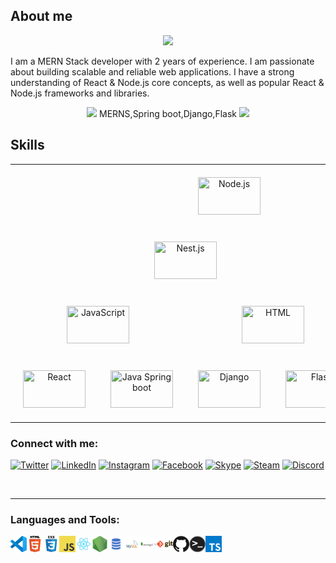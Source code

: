 ## About me

<p align="center">
  <img src="https://media.giphy.com/media/QX6ruFElzFdeIfblrg/giphy.gif" width="300">
</p>

I am a MERN Stack developer with 2 years of experience. I am passionate about building scalable and reliable web applications. I have a strong understanding of React & Node.js core concepts, as well as popular React 
 & Node.js frameworks and libraries.

 <p align="center">
    <img src="https://media.giphy.com/media/WUlplcMpOCEmTGBtBW/giphy.gif" width="30"> MERNS,Spring boot,Django,Flask <img src="https://media.giphy.com/media/WUlplcMpOCEmTGBtBW/giphy.gif" width="30"> 

</p>
   
## Skills
<table align="center">
  <tr>
    <td align="center" style="padding: 20px;" colspan="8">
      <a href="#">
        <img src="https://media.tenor.com/gsrEG5HF-uQAAAAd/omori-sunny.gif" width="100" height="60" title="Node.js">
      </a>
    </td>
  </tr>
  <tr>
    <td align="center" style="padding: 20px;" colspan="4">
      <a href="#">
        <img src="https://media.tenor.com/tR-AbKrVTP4AAAAd/gudetama-slap.gif" width="100" height="60" title="Nest.js">
      </a>
    </td>
    <td align="center" style="padding: 20px;" colspan="4">
      <a href="#">
        <img src="https://media.tenor.com/zENJrVyTzdUAAAAM/sdfgsdfg-script-alert.gif" width="100" height="60" title="TypeScript">
      </a>
    </td>
  </tr>
  <tr>
    <td align="center" style="padding: 20px;" colspan=2">
      <a href="#">
        <img src="https://media.tenor.com/GYOSIrYyczcAAAAM/elian-javascript.gif" width="100" height="60" title="JavaScript">
      </a>
    </td>
    <td align="center" style="padding: 20px;" colspan="2">
      <a href="#">
        <img src="https://media.tenor.com/NraeP-J41AAAAAAM/bro-code-console.gif" width="100" height="60" title="HTML">
      </a>
    </td>
    <td align="center" style="padding: 20px;" colspan="2">
      <a href="#">
        <img src="https://media.tenor.com/57w9du3NrV0AAAAM/css-html.gif" width="100" height="60" title="CSS">
      </a>
    </td>
  </tr>
  <tr>
    <td align="center" style="padding: 20px;" colspan="1">
      <a href="#">
        <img src="https://media.tenor.com/gO9Q5yAS5jsAAAAM/3.gif" width="100" height="60" title="React">
      </a>
    </td>
    <td align="center" style="padding: 20px;" colspan="1">
      <a href="#">
        <img src="https://media1.giphy.com/media/mEhPCIDM2bTrl0XKTG/200w.webp?cid=ecf05e477aief25bc949nqra6q5f3laaclwynqq5gssyli3w&ep=v1_gifs_search&rid=200w.webp&ct=g" width="100" height="60" title="Java Spring boot">
      </a>
    </td>
    <td align="center" style="padding: 20px;" colspan="1">
      <a href="#">
        <img src="https://media.giphy.com/media/35TxwQmSiwl5CDzJeB/giphy.gif" width="100" height="60" title="Django">
      </a>
    </td>
    <td align="center" style="padding: 20px;" colspan="1">
      <a href="#">
        <img src="https://media2.giphy.com/media/KAq5w47R9rmTuvWOWa/200.webp?cid=ecf05e47i9lray9y3zu2mjo1v07trpgny9e5pnlnpby6uzhe&ep=v1_gifs_search&rid=200.webp&ct=g" width="100" height="60" title="Flask">
      </a>
    </td>
  </tr>

</table>

### Connect with me:

<p align="center">

[![Twitter](https://img.shields.io/badge/Twitter-1DA1F2?style=for-the-badge&logo=twitter&logoColor=white)][twitter]
[![LinkedIn](https://img.shields.io/badge/LinkedIn-0077B5?style=for-the-badge&logo=linkedin&logoColor=white)][linkedin]
[![Instagram](https://img.shields.io/badge/Instagram-E4405F?style=for-the-badge&logo=instagram&logoColor=white)][instagram]
[![Facebook](https://img.shields.io/badge/Facebook-1877F2?style=for-the-badge&logo=facebook&logoColor=white)][facebook]
[![Skype](https://img.shields.io/badge/Skype-00AFF0?style=for-the-badge&logo=skype&logoColor=white)][skype]
[![Steam](https://img.shields.io/badge/Steam-000000?style=for-the-badge&logo=steam&logoColor=white)][steam]
[![Discord](https://img.shields.io/badge/Discord-7289DA?style=for-the-badge&logo=discord&logoColor=white)][discord]

[twitter]: https://twitter.com/Rituraj0_0
[linkedin]: https://www.linkedin.com/in/rituraj-sharma-5b3415222/
[instagram]: https://www.instagram.com/rituraj0_0/
[facebook]: https://www.facebook.com/raj0991
[skype]: skype:live:.cid.d329786a2aaf2972?chat
[steam]: https://steamcommunity.com/profiles/76561198371861269/
[discord]: https://discordapp.com/users/dahivada

</p>

<br />

---

### Languages and Tools:

<p align="center">

[<img align="left" alt="Visual Studio Code" width="26px" src="https://raw.githubusercontent.com/github/explore/80688e429a7d4ef2fca1e82350fe8e3517d3494d/topics/visual-studio-code/visual-studio-code.png" />][vscode]
[<img align="left" alt="HTML5" width="26px" src="https://raw.githubusercontent.com/github/explore/80688e429a7d4ef2fca1e82350fe8e3517d3494d/topics/html/html.png" />][html]
[<img align="left" alt="CSS3" width="26px" src="https://raw.githubusercontent.com/github/explore/80688e429a7d4ef2fca1e82350fe8e3517d3494d/topics/css/css.png" />][css]
[<img align="left" alt="JavaScript" width="26px" src="https://raw.githubusercontent.com/github/explore/80688e429a7d4ef2fca1e82350fe8e3517d3494d/topics/javascript/javascript.png" />][javascript]
[<img align="left" alt="React" width="26px" src="https://raw.githubusercontent.com/github/explore/80688e429a7d4ef2fca1e82350fe8e3517d3494d/topics/react/react.png" />][react]
[<img align="left" alt="Node.js" width="26px" src="https://raw.githubusercontent.com/github/explore/80688e429a7d4ef2fca1e82350fe8e3517d3494d/topics/nodejs/nodejs.png" />][nodejs]
[<img align="left" alt="SQL" width="26px" src="https://raw.githubusercontent.com/github/explore/80688e429a7d4ef2fca1e82350fe8e3517d3494d/topics/sql/sql.png" />][sql]
[<img align="left" alt="MySQL" width="26px" src="https://raw.githubusercontent.com/github/explore/80688e429a7d4ef2fca1e82350fe8e3517d3494d/topics/mysql/mysql.png" />][mysql]
[<img align="left" alt="MongoDB" width="26px" src="https://raw.githubusercontent.com/github/explore/80688e429a7d4ef2fca1e82350fe8e3517d3494d/topics/mongodb/mongodb.png" />][mongodb]
[<img align="left" alt="Git" width="26px" src="https://raw.githubusercontent.com/github/explore/80688e429a7d4ef2fca1e82350fe8e3517d3494d/topics/git/git.png" />][git]
[<img align="left" alt="GitHub" width="26px" src="https://raw.githubusercontent.com/github/explore/78df643247d429f6cc873026c0622819ad797942/topics/github/github.png" />][github]
[<img align="left" alt="Terminal" width="26px" src="https://raw.githubusercontent.com/github/explore/80688e429a7d4ef2fca1e82350fe8e3517d3494d/topics/terminal/terminal.png" />][terminal]
[<img align="left" alt="TypeScript" width="26px" src="https://raw.githubusercontent.com/github/explore/80688e429a7d4ef2fca1e82350fe8e3517d3494d/topics/typescript/typescript.png" />][typescript]

[vscode]: https://visualstudio.com
[html]: https://developer.mozilla.org/en-US/docs/Web/HTML
[css]: https://developer.mozilla.org/en-US/docs/Web/CSS
[javascript]: https://developer.mozilla.org/en-US/docs/Web/JavaScript
[react]: https://reactjs.org/
[nodejs]: https://nodejs.org/
[sql]: https://developer.mozilla.org/en-US/docs/Web/SQL
[mysql]: https://www.mysql.com/
[mongodb]: https://www.mongodb.com/
[git]: https://git-scm.com/
[github]: https://github.com/
[terminal]: https://en.wikipedia.org/wiki/Command-line_interface
[typescript]: https://www.typescriptlang.org/

</p>
